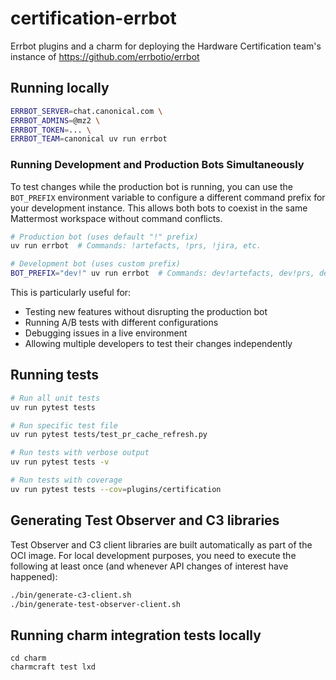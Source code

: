 # certification-errbot

Errbot plugins and a charm for deploying the Hardware Certification team's instance of https://github.com/errbotio/errbot

## Running locally

```bash
ERRBOT_SERVER=chat.canonical.com \
ERRBOT_ADMINS=@mz2 \
ERRBOT_TOKEN=... \
ERRBOT_TEAM=canonical uv run errbot
```

### Running Development and Production Bots Simultaneously

To test changes while the production bot is running, you can use the `BOT_PREFIX` environment variable to configure a different command prefix for your development instance. This allows both bots to coexist in the same Mattermost workspace without command conflicts.

```bash
# Production bot (uses default "!" prefix)
uv run errbot  # Commands: !artefacts, !prs, !jira, etc.

# Development bot (uses custom prefix)
BOT_PREFIX="dev!" uv run errbot  # Commands: dev!artefacts, dev!prs, dev!jira, etc.
```

This is particularly useful for:
- Testing new features without disrupting the production bot
- Running A/B tests with different configurations
- Debugging issues in a live environment
- Allowing multiple developers to test their changes independently

## Running tests

```bash
# Run all unit tests
uv run pytest tests

# Run specific test file
uv run pytest tests/test_pr_cache_refresh.py

# Run tests with verbose output
uv run pytest tests -v

# Run tests with coverage
uv run pytest tests --cov=plugins/certification
```

## Generating Test Observer and C3 libraries

Test Observer and C3 client libraries are built automatically as part of the OCI image.
For local development purposes, you need to execute the following at least once
(and whenever API changes of interest have happened):

```bash
./bin/generate-c3-client.sh
./bin/generate-test-observer-client.sh
```

## Running charm integration tests locally

```
cd charm
charmcraft test lxd
```